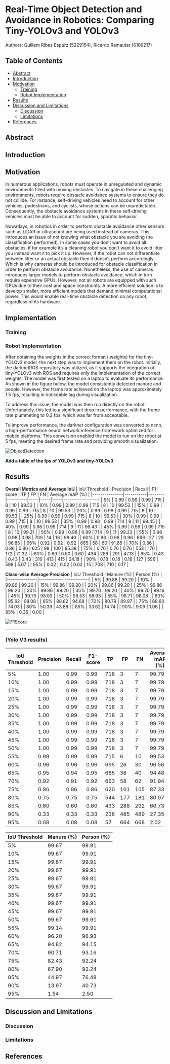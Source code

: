 # Real-Time Object Detection and Avoidance in Robotics: Comparing Tiny-YOLOv3 and YOLOv3

Authors: Guillem Ribes Espurz (5229154), Ricardo Ramautar (6109217)

## Table of Contents
- [Abstract](#abstract)
- [Introduction](#introduction)
- [Motivation](#motivation)
  - [Training](#training)
  - [Robot Implementation](#robot-implementation)
- [Results](#results)
- [Discussion and Limitations](#discussion-and-limitations)
  - [Discussion](#discussion)
  - [Limitations](#limitations)
- [References](#references)
    
## Abstract

## Introduction

## Motivation 
In numerous applications, robots must operate in unregulated and dynamic environments filled with moving obstacles. To navigate in these challenging environments, robots require obstacle avoidance systems to ensure they do not collide. For instance, self-driving vehicles need to account for other vehicles, pedestrians, and cyclists, whose actions can be unpredictable. Consequently, the obstacle avoidance systems in these self-driving vehicles must be able to account for sudden, sporatic behavior. 

Nowadays, in robotics in order to perform obstacle avoidance other sensors such as LiDAR or ultrasound are being used instead of cameras. This introduces an issue of not knowing what obstacle you are avoiding (no classification performed). In some cases you don’t want to avoid all obstacles, if for example it’s a cleaning robot you don’t want it to avoid litter you instead want it to pick it up. However, if the robot can not differentiate between litter or an actual obstacle then it doesn’t perform accordingly. Which is why cameras should be introduced for obstacle classification in order to perform obstacle avoidance. Nonetheless, the use of cameras introduces larger models to perform obstacle avoidance, which in turn require expensive GPUs. However, not all robots are equipped with such GPUs due to their cost and space constraints. A more efficient solution is to develop smaller, more efficient models that demand minimal computational power. This would enable real-time obstacle detection on any robot, regardless of its hardware.

## Implementation 

### Training 

### Robot Implementation 
After obtaining the weights in the correct format (.weights) for the tiny-YOLOv3 model, the next step was to implement them on the robot. Initially, the darknetROS repository was utilized, as it supports the integration of tiny-YOLOv3 with ROS and requires only the implementation of the correct weights. The model was first tested on a laptop to evaluate its performance. As shown in the figure below, the model consistently detected manure and people. However, the frame rate achieved on the laptop was approximately 1.5 fps, resulting in noticeable lag during visualization.

To address this issue, the model was then run directly on the robot. Unfortunately, this led to a significant drop in performance, with the frame rate plummeting to 0.2 fps, which was far from acceptable.

To improve performance, the darknet configuration was converted to ncnn, a high-performance neural network inference framework optimized for mobile platforms. This conversion enabled the model to run on the robot at 5 fps, meeting the desired frame rate and providing smooth visualization.

![ObjectDetection](images/ObjectDetection.jpeg)

**Add a table of the fps of YOLOv3 and tiny-YOLOv3**
## Results

**Overall Metrics and Average IoU**
| IoU Threshold | Precision | Recall | F1-score | TP  | FP  | FN  | Average mAP (%) |
|---------------|-----------|--------|----------|-----|-----|-----|-----------------|
| 5%            | 0.99      | 0.99   | 0.99     | 715 | 8   | 10  | 99.53           |
| 10%           | 0.99      | 0.99   | 0.99     | 715 | 8   | 10  | 99.53           |
| 15%           | 0.99      | 0.99   | 0.99     | 715 | 8   | 10  | 99.53           |
| 20%           | 0.99      | 0.99   | 0.99     | 715 | 8   | 10  | 99.53           |
| 25%           | 0.99      | 0.99   | 0.99     | 715 | 8   | 10  | 99.53           |
| 30%           | 0.99      | 0.99   | 0.99     | 715 | 8   | 10  | 99.53           |
| 35%           | 0.99      | 0.98   | 0.99     | 714 | 9   | 11  | 99.45           |
| 40%           | 0.99      | 0.98   | 0.99     | 714 | 9   | 11  | 99.43           |
| 45%           | 0.99      | 0.99   | 0.99     | 715 | 8   | 10  | 99.31           |
| 50%           | 0.99      | 0.98   | 0.99     | 714 | 9   | 11  | 99.23           |
| 55%           | 0.98      | 0.98   | 0.98     | 709 | 14  | 16  | 98.40           |
| 60%           | 0.96      | 0.96   | 0.96     | 696 | 27  | 29  | 96.85           |
| 65%           | 0.92      | 0.92   | 0.92     | 665 | 58  | 60  | 91.65           |
| 70%           | 0.86      | 0.86   | 0.86     | 625 | 98  | 100 | 85.38           |
| 75%           | 0.76      | 0.76   | 0.76     | 553 | 170 | 172 | 71.32           |
| 80%           | 0.60      | 0.60   | 0.60     | 434 | 289 | 291 | 47.13           |
| 85%           | 0.43      | 0.43   | 0.43     | 310 | 413 | 415 | 24.18           |
| 90%           | 0.18      | 0.18   | 0.18     | 127 | 596 | 598 | 5.07            |
| 95%           | 0.02      | 0.02   | 0.02     | 15  | 708 | 710 | 0.17            |


**Class-wise Average Precision**
| IoU Threshold | Manure (%) | Person (%) |
|---------------|------------|------------|
| 5%            | 99.86      | 99.20      |
| 10%           | 99.86      | 99.20      |
| 15%           | 99.86      | 99.20      |
| 20%           | 99.86      | 99.20      |
| 25%           | 99.86      | 99.20      |
| 30%           | 99.86      | 99.20      |
| 35%           | 99.70      | 99.20      |
| 40%           | 99.70      | 99.16      |
| 45%           | 99.70      | 98.93      |
| 50%           | 99.53      | 98.93      |
| 55%           | 98.71      | 98.08      |
| 60%           | 95.62      | 98.08      |
| 65%           | 88.62      | 94.68      |
| 70%           | 80.79      | 89.97      |
| 75%           | 68.60      | 74.03      |
| 80%           | 50.39      | 43.88      |
| 85%           | 33.62      | 14.74      |
| 90%           | 9.09       | 1.06       |
| 95%           | 0.35       | 0.00       |

![F1Score](images/f1_iou.png)


----
### (Yolo V3 results)

| IoU Threshold | Precision | Recall | F1-score | TP  | FP  | FN  | Average mAP (%) |
|---------------|-----------|--------|----------|-----|-----|-----|-----------------|
| 5%            | 1.00      | 0.99   | 0.99     | 718 | 3   | 7   | 99.79           |
| 10%           | 1.00      | 0.99   | 0.99     | 718 | 3   | 7   | 99.79           |
| 15%           | 1.00      | 0.99   | 0.99     | 718 | 3   | 7   | 99.79           |
| 20%           | 1.00      | 0.99   | 0.99     | 718 | 3   | 7   | 99.79           |
| 25%           | 1.00      | 0.99   | 0.99     | 718 | 3   | 7   | 99.79           |
| 30%           | 1.00      | 0.99   | 0.99     | 718 | 3   | 7   | 99.79           |
| 35%           | 1.00      | 0.99   | 0.99     | 718 | 3   | 7   | 99.79           |
| 40%           | 1.00      | 0.99   | 0.99     | 718 | 3   | 7   | 99.79           |
| 45%           | 1.00      | 0.99   | 0.99     | 718 | 3   | 7   | 99.79           |
| 50%           | 1.00      | 0.99   | 0.99     | 718 | 3   | 7   | 99.79           |
| 55%           | 0.99      | 0.99   | 0.99     | 715 | 6   | 10  | 99.53           |
| 60%           | 0.96      | 0.96   | 0.96     | 695 | 26  | 30  | 96.56           |
| 65%           | 0.95      | 0.94   | 0.95     | 685 | 36  | 40  | 94.48           |
| 70%           | 0.92      | 0.91   | 0.92     | 663 | 58  | 62  | 91.94           |
| 75%           | 0.86      | 0.86   | 0.86     | 620 | 101 | 105 | 87.33           |
| 80%           | 0.75      | 0.75   | 0.75     | 544 | 177 | 181 | 80.07           |
| 85%           | 0.60      | 0.60   | 0.60     | 433 | 288 | 292 | 60.73           |
| 90%           | 0.33      | 0.33   | 0.33     | 236 | 485 | 489 | 27.35           |
| 95%           | 0.08      | 0.08   | 0.08     | 57  | 664 | 668 | 2.02            |

| IoU Threshold | Manure (%) | Person (%) |
|---------------|------------|------------|
| 5%            | 99.67      | 99.91      |
| 10%           | 99.67      | 99.91      |
| 15%           | 99.67      | 99.91      |
| 20%           | 99.67      | 99.91      |
| 25%           | 99.67      | 99.91      |
| 30%           | 99.67      | 99.91      |
| 35%           | 99.67      | 99.91      |
| 40%           | 99.67      | 99.91      |
| 45%           | 99.67      | 99.91      |
| 50%           | 99.67      | 99.91      |
| 55%           | 99.14      | 99.91      |
| 60%           | 96.20      | 96.93      |
| 65%           | 94.82      | 94.15      |
| 70%           | 90.71      | 93.16      |
| 75%           | 82.43      | 92.24      |
| 80%           | 67.90      | 92.24      |
| 85%           | 44.97      | 76.48      |
| 90%           | 13.97      | 40.73      |
| 95%           | 1.54       | 2.50       |


## Discussion and Limitations

### Discussion

### Limitations

## References 
